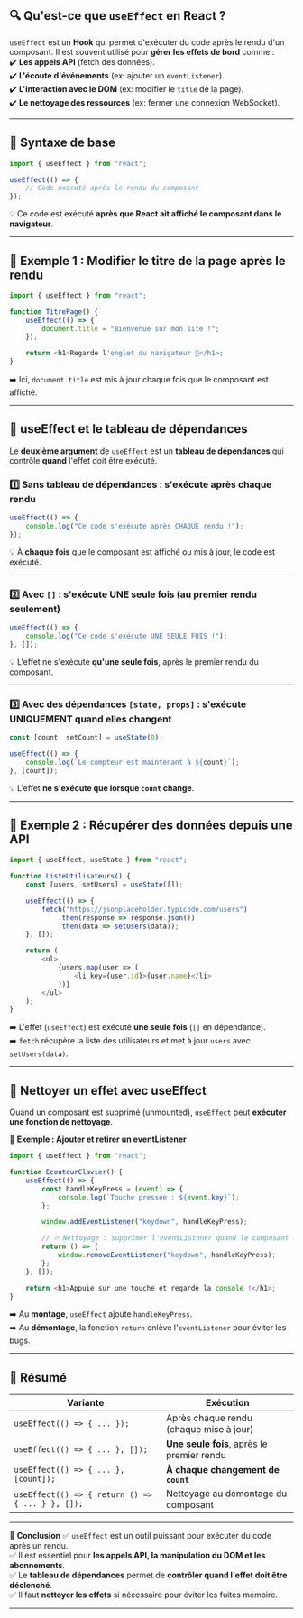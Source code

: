 ## **🔍 Qu'est-ce que `useEffect` en React ?**  

`useEffect` est un **Hook** qui permet d'exécuter du code après le rendu d'un composant. Il est souvent utilisé pour **gérer les effets de bord** comme :  
✔️ **Les appels API** (fetch des données).  
✔️ **L'écoute d'événements** (ex: ajouter un `eventListener`).  
✔️ **L'interaction avec le DOM** (ex: modifier le `title` de la page).  
✔️ **Le nettoyage des ressources** (ex: fermer une connexion WebSocket).  

---

## **📌 Syntaxe de base**
```javascript
import { useEffect } from "react";

useEffect(() => {
    // Code exécuté après le rendu du composant
});
```
💡 Ce code est exécuté **après que React ait affiché le composant dans le navigateur**.  

---

## **📌 Exemple 1 : Modifier le titre de la page après le rendu**
```javascript
import { useEffect } from "react";

function TitrePage() {
    useEffect(() => {
        document.title = "Bienvenue sur mon site !";
    });

    return <h1>Regarde l'onglet du navigateur 👀</h1>;
}
```
➡️ Ici, `document.title` est mis à jour chaque fois que le composant est affiché.  

---

## **📌 useEffect et le tableau de dépendances**
Le **deuxième argument** de `useEffect` est un **tableau de dépendances** qui contrôle **quand** l'effet doit être exécuté.

### **1️⃣ Sans tableau de dépendances : s'exécute après chaque rendu**
```javascript
useEffect(() => {
    console.log("Ce code s'exécute après CHAQUE rendu !");
});
```
💡 À **chaque fois** que le composant est affiché ou mis à jour, le code est exécuté.

---

### **2️⃣ Avec `[]` : s'exécute UNE seule fois (au premier rendu seulement)**
```javascript
useEffect(() => {
    console.log("Ce code s'exécute UNE SEULE FOIS !");
}, []);
```
💡 L'effet ne s'exécute **qu'une seule fois**, après le premier rendu du composant.

---

### **3️⃣ Avec des dépendances `[state, props]` : s'exécute UNIQUEMENT quand elles changent**
```javascript
const [count, setCount] = useState(0);

useEffect(() => {
    console.log(`Le compteur est maintenant à ${count}`);
}, [count]);
```
💡 L'effet **ne s'exécute que lorsque `count` change**.

---

## **📌 Exemple 2 : Récupérer des données depuis une API**
```javascript
import { useEffect, useState } from "react";

function ListeUtilisateurs() {
    const [users, setUsers] = useState([]);

    useEffect(() => {
        fetch("https://jsonplaceholder.typicode.com/users")
            .then(response => response.json())
            .then(data => setUsers(data));
    }, []);

    return (
        <ul>
            {users.map(user => (
                <li key={user.id}>{user.name}</li>
            ))}
        </ul>
    );
}
```
➡️ L'effet (`useEffect`) est exécuté **une seule fois** (`[]` en dépendance).  
➡️ `fetch` récupère la liste des utilisateurs et met à jour `users` avec `setUsers(data)`.  

---

## **📌 Nettoyer un effet avec useEffect**
Quand un composant est supprimé (unmounted), `useEffect` peut **exécuter une fonction de nettoyage**.  

📌 **Exemple : Ajouter et retirer un eventListener**
```javascript
import { useEffect } from "react";

function EcouteurClavier() {
    useEffect(() => {
        const handleKeyPress = (event) => {
            console.log(`Touche pressée : ${event.key}`);
        };

        window.addEventListener("keydown", handleKeyPress);

        // 🔥 Nettoyage : supprimer l'eventListener quand le composant disparaît
        return () => {
            window.removeEventListener("keydown", handleKeyPress);
        };
    }, []);

    return <h1>Appuie sur une touche et regarde la console !</h1>;
}
```
➡️ Au **montage**, `useEffect` ajoute `handleKeyPress`.  
➡️ Au **démontage**, la fonction `return` enlève l'`eventListener` pour éviter les bugs.  

---

## **📌 Résumé**
| Variante | Exécution |
|----------|-----------|
| `useEffect(() => { ... });` | Après chaque rendu (chaque mise à jour) |
| `useEffect(() => { ... }, []);` | **Une seule fois**, après le premier rendu |
| `useEffect(() => { ... }, [count]);` | **À chaque changement de `count`** |
| `useEffect(() => { return () => { ... } }, []);` | Nettoyage au démontage du composant |

---

🚀 **Conclusion**
✅ `useEffect` est un outil puissant pour exécuter du code après un rendu.  
✅ Il est essentiel pour **les appels API, la manipulation du DOM et les abonnements**.  
✅ Le **tableau de dépendances** permet de **contrôler quand l'effet doit être déclenché**.  
✅ Il faut **nettoyer les effets** si nécessaire pour éviter les fuites mémoire.

---
